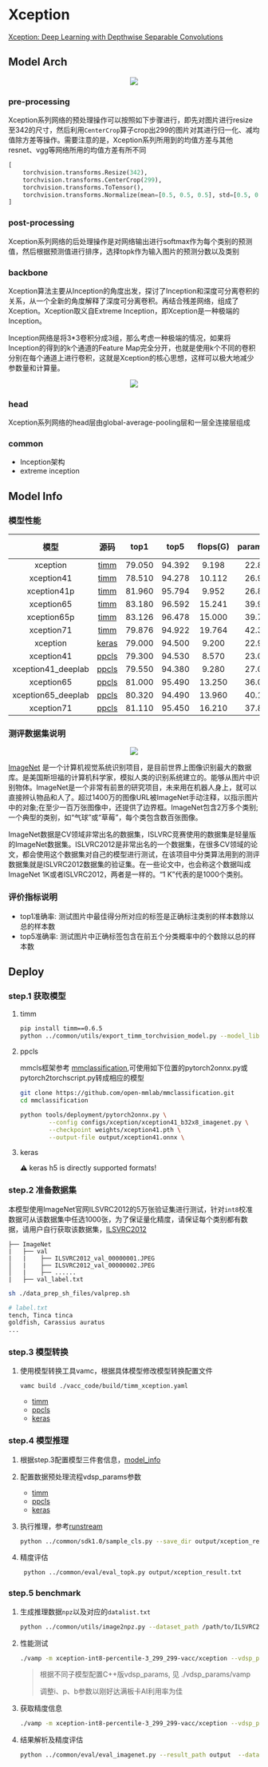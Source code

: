 
# Xception

[Xception: Deep Learning with Depthwise Separable Convolutions](https://arxiv.org/abs/1610.02357)


## Model Arch

<div align=center><img src="../../images/xception/xception_architecture_final.png"></div>

### pre-processing

Xception系列网络的预处理操作可以按照如下步骤进行，即先对图片进行resize至342的尺寸，然后利用`CenterCrop`算子crop出299的图片对其进行归一化、减均值除方差等操作。需要注意的是，Xception系列所用到的均值方差与其他resnet、vgg等网络所用的均值方差有所不同

```python
[
    torchvision.transforms.Resize(342),
    torchvision.transforms.CenterCrop(299),
    torchvision.transforms.ToTensor(),
    torchvision.transforms.Normalize(mean=[0.5, 0.5, 0.5], std=[0.5, 0.5, 0.5],),
]
```

### post-processing

Xception系列网络的后处理操作是对网络输出进行softmax作为每个类别的预测值，然后根据预测值进行排序，选择topk作为输入图片的预测分数以及类别

### backbone

Xception算法主要从Inception的角度出发，探讨了Inception和深度可分离卷积的关系，从一个全新的角度解释了深度可分离卷积。再结合残差网络，组成了Xception。Xception取义自Extreme Inception，即Xception是一种极端的Inception。

Inception网络是将3*3卷积分成3组，那么考虑一种极端的情况，如果将Inception的得到的k个通道的Feature Map完全分开，也就是使用k个不同的卷积分别在每个通道上进行卷积，这就是Xception的核心思想，这样可以极大地减少参数量和计算量。

<div align=center><img src="../../images/xception/extreme_inception.png"></div>

### head

Xception系列网络的head层由global-average-pooling层和一层全连接层组成

### common

- Inception架构
- extreme inception

## Model Info

### 模型性能

| 模型  | 源码 | top1 | top5 | flops(G) | params(M) | input size |
| :---: | :--: | :--: | :--: | :---: | :----: | :--------: |
| xception |[timm](https://github.com/rwightman/pytorch-image-models/blob/v0.6.5/timm/models/xception.py)|   79.050   |   94.392   |   9.198    |    22.856    |        299    |
| xception41 |[timm](https://github.com/rwightman/pytorch-image-models/blob/v0.6.5/timm/models/xception_aligned.py)   |   78.510   |   94.278  | 10.112      |  26.965      |      299     |
| xception41p |[timm](https://github.com/rwightman/pytorch-image-models/blob/v0.6.5/timm/models/xception_aligned.py)   |   81.960   |   95.794  | 9.952      |  26.854      |      299      |
| xception65 |[timm](https://github.com/rwightman/pytorch-image-models/blob/v0.6.5/timm/models/xception_aligned.py)   |   83.180   |   96.592  | 15.241     |  39.912      |      299      |
| xception65p |[timm](https://github.com/rwightman/pytorch-image-models/blob/v0.6.5/timm/models/xception_aligned.py)    | 83.126   |   96.478  | 15.000      |  39.731     |      299      |
| xception71 |[timm](https://github.com/rwightman/pytorch-image-models/blob/v0.6.5/timm/models/xception_aligned.py)  |   79.876   |   94.922  | 19.764      | 42.332       |      299      |
| xception |[keras](https://github.com/keras-team/keras/blob/2.3.1/keras/applications/xception.py)|   79.000   |   94.500   |   9.200    |    22.900    |        299    |
| xception41 |[ppcls](https://github.com/PaddlePaddle/PaddleClas/blob/release/2.3/docs/zh_CN/models/Inception.md)|   79.300   |   94.530   |   8.570    |    23.020    |        299    |
| xception41_deeplab |[ppcls](https://github.com/PaddlePaddle/PaddleClas/blob/release/2.3/docs/zh_CN/models/Inception.md)|   79.550   |   94.380   |   9.280    |    27.080    |        299    |
| xception65 |[ppcls](https://github.com/PaddlePaddle/PaddleClas/blob/release/2.3/docs/zh_CN/models/Inception.md)|   81.000   |   95.490   |   13.250    |    36.040    |        299    |
| xception65_deeplab |[ppcls](https://github.com/PaddlePaddle/PaddleClas/blob/release/2.3/docs/zh_CN/models/Inception.md)|   80.320   |   94.490   |   13.960    |    40.100    |        299    |
| xception71 |[ppcls](https://github.com/PaddlePaddle/PaddleClas/blob/release/2.3/docs/zh_CN/models/Inception.md)|   81.110   |   95.450   |   16.210    |    37.860    |        299    |

### 测评数据集说明

<div align=center><img src="../../images/datasets/imagenet.jpg"></div>

[ImageNet](https://image-net.org) 是一个计算机视觉系统识别项目，是目前世界上图像识别最大的数据库。是美国斯坦福的计算机科学家，模拟人类的识别系统建立的。能够从图片中识别物体。ImageNet是一个非常有前景的研究项目，未来用在机器人身上，就可以直接辨认物品和人了。超过1400万的图像URL被ImageNet手动注释，以指示图片中的对象;在至少一百万张图像中，还提供了边界框。ImageNet包含2万多个类别; 一个典型的类别，如“气球”或“草莓”，每个类包含数百张图像。

ImageNet数据是CV领域非常出名的数据集，ISLVRC竞赛使用的数据集是轻量版的ImageNet数据集。ISLVRC2012是非常出名的一个数据集，在很多CV领域的论文，都会使用这个数据集对自己的模型进行测试，在该项目中分类算法用到的测评数据集就是ISLVRC2012数据集的验证集。在一些论文中，也会称这个数据叫成ImageNet 1K或者ISLVRC2012，两者是一样的。“1 K”代表的是1000个类别。

### 评价指标说明

- top1准确率: 测试图片中最佳得分所对应的标签是正确标注类别的样本数除以总的样本数
- top5准确率: 测试图片中正确标签包含在前五个分类概率中的个数除以总的样本数

## Deploy

### step.1 获取模型

1. timm

    ```bash
    pip install timm==0.6.5
    python ../common/utils/export_timm_torchvision_model.py --model_library timm  --model_name xception --save_dir ./onnx  --size 299 --pretrained_weights xxx.pth
    ```

2. ppcls

    mmcls框架参考 [mmclassification](https://github.com/open-mmlab/mmclassification),可使用如下位置的pytorch2onnx.py或pytorch2torchscript.py转成相应的模型
    ```bash
    git clone https://github.com/open-mmlab/mmclassification.git
    cd mmclassification

    python tools/deployment/pytorch2onnx.py \
            --config configs/xception/xception41_b32x8_imagenet.py \
            --checkpoint weights/xception41.pth \
            --output-file output/xception41.onnx \
    ```
3. keras

    ⚠️ keras h5 is directly supported formats!

### step.2 准备数据集
本模型使用ImageNet官网ILSVRC2012的5万张验证集进行测试，针对`int8`校准数据可从该数据集中任选1000张，为了保证量化精度，请保证每个类别都有数据，请用户自行获取该数据集，[ILSVRC2012](https://image-net.org/challenges/LSVRC/2012/index.php)
```
├── ImageNet
|   ├── val
|   |    ├── ILSVRC2012_val_00000001.JPEG
│   |    ├── ILSVRC2012_val_00000002.JPEG
│   |    ├── ......
|   ├── val_label.txt
````

```bash
sh ./data_prep_sh_files/valprep.sh
```

```bash
# label.txt
tench, Tinca tinca
goldfish, Carassius auratus
...
```

### step.3 模型转换

1. 使用模型转换工具vamc，根据具体模型修改模型转换配置文件
    ```bash
    vamc build ./vacc_code/build/timm_xception.yaml
    ```
    - [timm](./vacc_code/build/timm_xception.yaml)
    - [ppcls](./vacc_code/build/ppcls_xception.yaml)
    - [keras](./vacc_code/build/keras_xception.yaml)

### step.4 模型推理
1. 根据step.3配置模型三件套信息，[model_info](./vacc_code/model_info/model_info_xception.json)
2. 配置数据预处理流程vdsp_params参数
   - [timm](./vacc_code/vdsp_params/sdk1.0/timm-xception-vdsp_params.json)
   - [ppcls](./vacc_code/vdsp_params/sdk1.0/ppcls-xception41_deeplab-vdsp_params.json)
   - [keras](./vacc_code/vdsp_params/sdk1.0/keras-xception-vdsp_params.json)
   

3. 执行推理，参考[runstream](../common/sdk1.0/sample_cls.py)
    ```bash
    python ../common/sdk1.0/sample_cls.py --save_dir output/xception_result.txt

4. 精度评估
   ```bash
    python ../common/eval/eval_topk.py output/xception_result.txt
   ```

### step.5 benchmark
1. 生成推理数据`npz`以及对应的`datalist.txt`
    ```bash
    python ../common/utils/image2npz.py --dataset_path /path/to/ILSVRC2012_img_val --target_path  /path/to/input_npz  --text_path npz_datalist.txt
    ```
2. 性能测试
    ```bash
    ./vamp -m xception-int8-percentile-3_299_299-vacc/xception --vdsp_params ./vacc_code/vdsp_params/vamp/timm-xception-vdsp_params.json  -i 1 -p 1 -b 1
    ```
    > 根据不同子模型配置C++版vdsp_params, 见 ./vdsp_params/vamp
    >
    > 调整i、p、b参数以刚好达满板卡AI利用率为佳
3. 获取精度信息
    ```bash
    ./vamp -m xception-int8-percentile-3_299_299-vacc/xception --vdsp_params ./vacc_code/vdsp_params/vamp/timm-xception-vdsp_params.json  -i 1 -p 1 -b 1  --datalist npz_datalist.txt --path_output output
    ```
4. 结果解析及精度评估
   ```bash
   python ../common/eval/eval_imagenet.py --result_path output  --datalist npz_datalist.txt --label data/label/imagenet.txt
   ```
